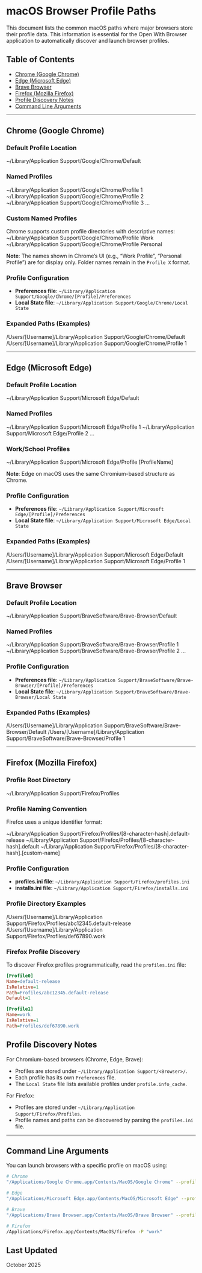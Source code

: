 # macOS Browser Profile Paths

This document lists the common macOS paths where major browsers store their profile data. This information is essential for the Open With Browser application to automatically discover and launch browser profiles.

## Table of Contents
- [Chrome (Google Chrome)](#chrome-google-chrome)
- [Edge (Microsoft Edge)](#edge-microsoft-edge)
- [Brave Browser](#brave-browser)
- [Firefox (Mozilla Firefox)](#firefox-mozilla-firefox)
- [Profile Discovery Notes](#profile-discovery-notes)
- [Command Line Arguments](#command-line-arguments)

---

## Chrome (Google Chrome)

### Default Profile Location
~/Library/Application Support/Google/Chrome/Default

### Named Profiles
~/Library/Application Support/Google/Chrome/Profile 1
~/Library/Application Support/Google/Chrome/Profile 2
~/Library/Application Support/Google/Chrome/Profile 3
...


### Custom Named Profiles
Chrome supports custom profile directories with descriptive names:
~/Library/Application Support/Google/Chrome/Profile Work
~/Library/Application Support/Google/Chrome/Profile Personal


**Note**: The names shown in Chrome’s UI (e.g., “Work Profile”, “Personal Profile”) are for display only. Folder names remain in the `Profile X` format.

### Profile Configuration
- **Preferences file**: `~/Library/Application Support/Google/Chrome/[Profile]/Preferences`
- **Local State file**: `~/Library/Application Support/Google/Chrome/Local State`

### Expanded Paths (Examples)
/Users/[Username]/Library/Application Support/Google/Chrome/Default
/Users/[Username]/Library/Application Support/Google/Chrome/Profile 1


---

## Edge (Microsoft Edge)

### Default Profile Location
~/Library/Application Support/Microsoft Edge/Default


### Named Profiles
~/Library/Application Support/Microsoft Edge/Profile 1
~/Library/Application Support/Microsoft Edge/Profile 2
...


### Work/School Profiles
~/Library/Application Support/Microsoft Edge/Profile [ProfileName]


**Note**: Edge on macOS uses the same Chromium-based structure as Chrome.

### Profile Configuration
- **Preferences file**: `~/Library/Application Support/Microsoft Edge/[Profile]/Preferences`
- **Local State file**: `~/Library/Application Support/Microsoft Edge/Local State`

### Expanded Paths (Examples)
/Users/[Username]/Library/Application Support/Microsoft Edge/Default
/Users/[Username]/Library/Application Support/Microsoft Edge/Profile 1


---

## Brave Browser

### Default Profile Location
~/Library/Application Support/BraveSoftware/Brave-Browser/Default


### Named Profiles
~/Library/Application Support/BraveSoftware/Brave-Browser/Profile 1
~/Library/Application Support/BraveSoftware/Brave-Browser/Profile 2
...


### Profile Configuration
- **Preferences file**: `~/Library/Application Support/BraveSoftware/Brave-Browser/[Profile]/Preferences`
- **Local State file**: `~/Library/Application Support/BraveSoftware/Brave-Browser/Local State`

### Expanded Paths (Examples)
/Users/[Username]/Library/Application Support/BraveSoftware/Brave-Browser/Default
/Users/[Username]/Library/Application Support/BraveSoftware/Brave-Browser/Profile 1


---

## Firefox (Mozilla Firefox)

### Profile Root Directory
~/Library/Application Support/Firefox/Profiles


### Profile Naming Convention
Firefox uses a unique identifier format:

~/Library/Application Support/Firefox/Profiles/[8-character-hash].default-release
~/Library/Application Support/Firefox/Profiles/[8-character-hash].default
~/Library/Application Support/Firefox/Profiles/[8-character-hash].[custom-name]


### Profile Configuration
- **profiles.ini file**: `~/Library/Application Support/Firefox/profiles.ini`
- **installs.ini file**: `~/Library/Application Support/Firefox/installs.ini`

### Profile Directory Examples
/Users/[Username]/Library/Application Support/Firefox/Profiles/abc12345.default-release
/Users/[Username]/Library/Application Support/Firefox/Profiles/def67890.work

### Firefox Profile Discovery
To discover Firefox profiles programmatically, read the `profiles.ini` file:

```ini
[Profile0]
Name=default-release
IsRelative=1
Path=Profiles/abc12345.default-release
Default=1

[Profile1]
Name=work
IsRelative=1
Path=Profiles/def67890.work
```

## Profile Discovery Notes

For Chromium-based browsers (Chrome, Edge, Brave):
- Profiles are stored under `~/Library/Application Support/<Browser>/`.
- Each profile has its own `Preferences` file.
- The `Local State` file lists available profiles under `profile.info_cache`.

For Firefox:
- Profiles are stored under `~/Library/Application Support/Firefox/Profiles`.
- Profile names and paths can be discovered by parsing the `profiles.ini` file.

---

## Command Line Arguments

You can launch browsers with a specific profile on macOS using:

```bash
# Chrome
"/Applications/Google Chrome.app/Contents/MacOS/Google Chrome" --profile-directory="Profile 1"

# Edge
"/Applications/Microsoft Edge.app/Contents/MacOS/Microsoft Edge" --profile-directory="Default"

# Brave
"/Applications/Brave Browser.app/Contents/MacOS/Brave Browser" --profile-directory="Profile 2"

# Firefox
/Applications/Firefox.app/Contents/MacOS/firefox -P "work"

```

## Last Updated
October 2025

